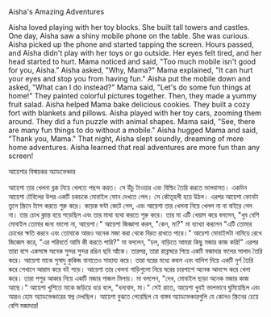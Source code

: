 Aisha's Amazing Adventures

Aisha loved playing with her toy blocks. She built tall towers and castles.
One day, Aisha saw a shiny mobile phone on the table. She was curious.
Aisha picked up the phone and started tapping the screen.
Hours passed, and Aisha didn't play with her toys or go outside.
Her eyes felt tired, and her head started to hurt.
Mama noticed and said, "Too much mobile isn't good for you, Aisha."
Aisha asked, "Why, Mama?"
Mama explained, "It can hurt your eyes and stop you from having fun."
Aisha put the mobile down and asked, "What can I do instead?"
Mama said, "Let's do some fun things at home!"
They painted colorful pictures together.
Then, they made a yummy fruit salad.
Aisha helped Mama bake delicious cookies.
They built a cozy fort with blankets and pillows.
Aisha played with her toy cars, zooming them around.
They did a fun puzzle with animal shapes.
Mama said, "See, there are many fun things to do without a mobile."
Aisha hugged Mama and said, "Thank you, Mama."
That night, Aisha slept soundly, dreaming of more home adventures.
Aisha learned that real adventures are more fun than any screen!


আয়েশার বিস্ময়কর অ্যাডভেঞ্চার

আয়েশা তার খেলনা ব্লক নিয়ে খেলতে পছন্দ করত। সে উঁচু টাওয়ার এবং বিল্ডিং তৈরি করতে ভালবাসত।
একদিন আয়েশা টেবিলের উপর একটি চকচকে মোবাইল ফোন দেখতে পেল। সে কৌতূহলী হয়ে উঠল।
এরপর আয়েশা ফোনটা তুলে স্ক্রিনে ট্যাপ করতে শুরু করে।
কয়েক ঘন্টা কেটে গেল, এবং আয়েশা তার খেলনা নিয়ে খেলল না বা বাইরে গেল না।
তার চোখ ক্লান্ত হয়ে পড়েছিল এবং তার মাথা ব্যথা করতে শুরু করে।
তার মা এটি খেয়াল করে বললেন, "খুব বেশি মোবাইল তোমার জন্য ভালো না, আয়েশা।"
আয়েশা জিজ্ঞাসা করল, "কেন, মা?"
মা ব্যাখ্যা করলেন "এটি তোমার চোখের ক্ষতি করবে এবং তোমাকে আরও অনেক মজা করা থেকে বিরত রাখতে পারে।"
আয়েশা মোবাইলটা নামিয়ে রেখে জিজ্ঞেস করে, "এর পরিবর্তে আমি কী করতে পারি?"
মা বললেন, "চল, বাড়িতে আমরা কিছু মজার কাজ করি!"
এরপর তারা বসে একসঙ্গে অনেক সুন্দর সুন্দর রঙিন ছবি আঁকে।
তারপর, তারা রান্নাঘরে গিয়ে একটি মজাদার ফলের সালাদ তৈরি করে।
আয়েশা মাকে সুস্বাদু কুকিজ বানাতেও সাহায্য করে।
তারা ঘরের মধ্যে কম্বল এবং বালিশ দিয়ে একটি দুর্গ তৈরি করে সেখানে আরাম করে বই পড়ে।
আয়েশা তার খেলনা গাড়িগুলো নিয়ে ঘরের চারপাশে অনেক আনন্দে করে খেলা করে।
তারা পশুর আকার নিয়ে একটি মজার পাজল মিলায়।
মা বললেন, "দেখ, মোবাইল ছাড়া অনেক মজার কাজ আছে।"
আয়েশা খুশিতে মাকে জড়িয়ে ধরে বলে, "ধন্যবাদ, মা।"
সেই রাতে, আয়েশা খুবই ভালভাবে ঘুমিয়েছিল এবং আরও হোম অ্যাডভেঞ্চারের স্বপ্ন দেখছিল।
আয়েশা বুঝতে পেরেছিল যে বাস্তব অ্যাডভেঞ্চারগুলি যে কোনও স্ক্রিনের চেয়ে বেশি মজাদার!
